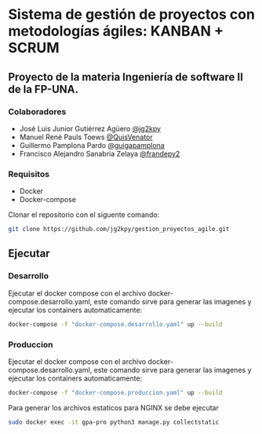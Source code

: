 # Sistema de gestión de proyectos con metodologías ágiles: KANBAN + SCRUM
## Proyecto de la materia Ingeniería de software II de la FP-UNA.

### Colaboradores
* José Luis Junior Gutiérrez Agüero [@jg2kpy](https://github.com/jg2kpy)
* Manuel René Pauls Toews [@QuisVenator](https://github.com/QuisVenator)
* Guillermo Pamplona Pardo [@guigapamplona](https://github.com/guigapamplona)
* Francisco Alejandro Sanabria Zelaya [@frandepy2](https://github.com/frandepy2)

### Requisitos
* Docker
* Docker-compose

Clonar el repositorio con el siguente comando:
```bash
git clone https://github.com/jg2kpy/gestion_proyectos_agile.git
```

## Ejecutar
### Desarrollo
Ejecutar el docker compose con el archivo docker-compose.desarrollo.yaml, este comando sirve para generar las imagenes y ejecutar los containers automaticamente:
```bash
docker-compose -f "docker-compose.desarrollo.yaml" up --build
```

### Produccion
Ejecutar el docker compose con el archivo docker-compose.desarrollo.yaml, este comando sirve para generar las imagenes y ejecutar los containers automaticamente:
```bash
docker-compose -f "docker-compose.produccion.yaml" up --build
```

Para generar los archivos estaticos para NGINX se debe ejecutar
```bash
sudo docker exec -it gpa-pro python3 manage.py collectstatic
```